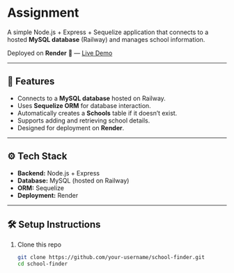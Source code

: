 # Assignment

A simple Node.js + Express + Sequelize application that connects to a hosted **MySQL database** (Railway) and manages school information.  

Deployed on **Render** 🚀 — [Live Demo](https://nodejsassignment-eadu.onrender.com/)

---

## 📌 Features
- Connects to a **MySQL database** hosted on Railway.
- Uses **Sequelize ORM** for database interaction.
- Automatically creates a **Schools** table if it doesn’t exist.
- Supports adding and retrieving school details.
- Designed for deployment on **Render**.

---

## ⚙️ Tech Stack
- **Backend:** Node.js + Express  
- **Database:** MySQL (hosted on Railway)  
- **ORM:** Sequelize  
- **Deployment:** Render  

---

## 🛠️ Setup Instructions
1. Clone this repo  
   ```bash
   git clone https://github.com/your-username/school-finder.git
   cd school-finder
